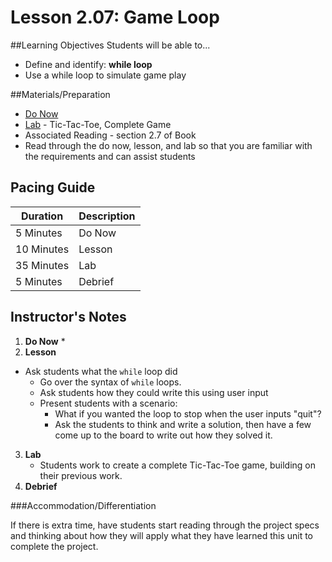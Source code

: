 # Lesson 2.07: Game Loop

##Learning Objectives
Students will be able to... 
* Define and identify: **while loop**
* Use a while loop to simulate game play

##Materials/Preparation
* [Do Now]
* [Lab] - Tic-Tac-Toe, Complete Game
* Associated Reading - section 2.7 of Book
* Read through the do now, lesson, and lab so that you are familiar with the requirements and can assist students

## Pacing Guide
| **Duration**   | **Description** |
| ---------- | ----------- |
| 5 Minutes  | Do Now      |
| 10 Minutes | Lesson      |
| 35 Minutes | Lab         |
| 5 Minutes | Debrief  |

## Instructor's Notes
1. **Do Now**
    * 
2. **Lesson**
  * Ask students what the `while` loop did
    * Go over the syntax of `while` loops.
    * Ask students how they could write this using user input
    * Present students with a scenario: 
        * What if you wanted the loop to stop when the user inputs "quit"? 
        * Ask the students to think and write a solution, then have a few come up to the board to write out how they solved it.
3. **Lab**
    * Students work to create a complete Tic-Tac-Toe game, building on their previous work.
4. **Debrief**

###Accommodation/Differentiation

If there is extra time, have students start reading through the project specs and thinking about how they will apply what they have learned this unit to complete the project.
  
[Do Now]:do_now.md
[Lab]:lab.md